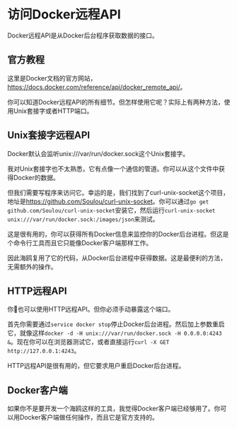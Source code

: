 
# 访问Docker远程API

Docker远程API是从Docker后台程序获取数据的接口。

## 官方教程

这里是Docker文档的官方网站，<https://docs.docker.com/reference/api/docker_remote_api/>。

你可以知道Docker远程API的所有细节。但怎样使用它呢？实际上有两种方法，使用Unix套接字或者HTTP端口。

## Unix套接字远程API

Docker默认会监听unix:///var/run/docker.sock这个Unix套接字。

我对Unix套接字也不太熟悉，它有点像一个通信的管道。你可以从这个文件中获得Docker的数据。

但我们需要写程序来访问它。幸运的是，我们找到了curl-unix-socket这个项目，地址是<https://github.com/Soulou/curl-unix-socket>。你可以通过`go get github.com/Soulou/curl-unix-socket`安装它，然后运行`curl-unix-socket unix:///var/run/docker.sock:/images/json`来测试。

这是很有用的，你可以获得所有Docker信息来监控你的Docker后台进程。但这是个命令行工具而且它只能像Docker客户端那样工作。

因此海鸥复用了它的代码，从Docker后台进程中获得数据。这是最便利的方法，无需额外的操作。

## HTTP远程API

你也可以使用HTTP远程API。但你必须手动暴露这个端口。

首先你需要通过`service docker stop`停止Docker后台进程。然后加上参数重启它，就像这样`docker -d -H unix:///var/run/docker.sock -H 0.0.0.0:4243 &`。现在你可以在浏览器测试它，或者直接运行`curl -X GET http://127.0.0.1:4243`。


HTTP远程API是很有用的，但它要求用户重启Docker后台进程。

## Docker客户端

如果你不是要开发一个海鸥这样的工具，我觉得Docker客户端已经够用了。你可以用Docker客户端做任何操作，而且它是官方支持的。
